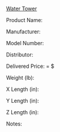 [Water Tower](README.md)

Product Name: 

Manufacturer: 

Model Number: 

Distributor: []()

Delivered Price: = $

Weight (lb): 

X Length (in): 

Y Length (in): 

Z Length (in): 

Notes: 
